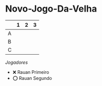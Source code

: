 # Novo-Jogo-Da-Velha

|   | 1 | 2 | 3 |
|---|---|---|---|
| A |   |   |   |
| B |   |   |   |
| C |   |   |   |

*Jogadores*

- ❌ Rauan Primeiro 
- ⭕ Rauan Segundo